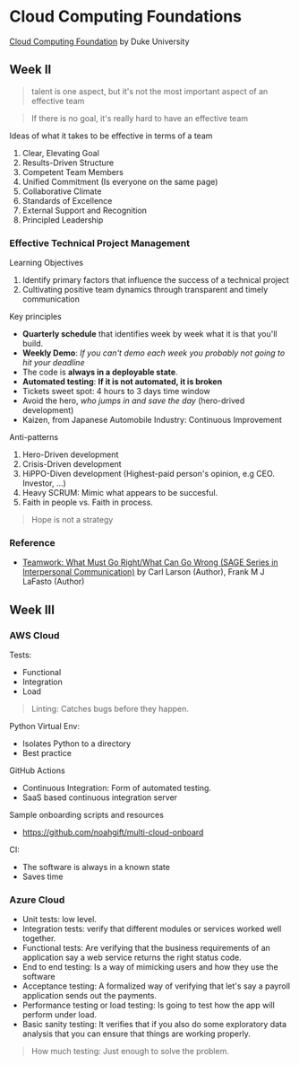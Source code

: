 # Cloud Computing Foundations
[Cloud Computing Foundation](https://www.coursera.org/learn/cloud-computing-foundations-duke) by Duke University

## Week II
> talent is one aspect, but it's not the most important aspect of an effective team

> If there is no goal, it's really hard to have an effective team

Ideas of what it takes to be effective in terms of a team
1. Clear, Elevating Goal
2. Results-Driven Structure
3. Competent Team Members
4. Unified Commitment (Is everyone on the same page)
5. Collaborative Climate
6. Standards of Excellence 
7. External Support and Recognition
8. Principled Leadership

### Effective Technical Project Management
Learning Objectives
1. Identify primary factors that influence the success of a technical project
2. Cultivating positive team dynamics through transparent and timely communication

Key principles 
* **Quarterly schedule** that identifies week by week what it is that you'll build.
* **Weekly Demo**: _If you can't demo each week you probably not going to hit your deadline_
* The code is **always in a deployable state**.
* **Automated testing**: **If it is not automated, it is broken**
* Tickets sweet spot: 4 hours to 3 days time window
* Avoid the hero, _who jumps in and save the day_ (hero-drived development)
* Kaizen, from Japanese Automobile Industry: Continuous Improvement

Anti-patterns 
1. Hero-Driven development
2. Crisis-Driven development
3. HiPPO-Diven development (Highest-paid person's opinion, e.g CEO. Investor, ...) 
4. Heavy SCRUM: Mimic what appears to be succesful. 
5. Faith in people vs. Faith in process.


> Hope is not a strategy

### Reference 
* [Teamwork: What Must Go Right/What Can Go Wrong (SAGE Series in Interpersonal Communication)](https://www.amazon.com/Teamwork-Right-Wrong-Interpersonal-Communication/dp/0803932901) by Carl Larson (Author), Frank M J LaFasto (Author)


## Week III

### AWS Cloud
Tests:
* Functional
* Integration
* Load

> Linting: Catches bugs before they happen. 

Python Virtual Env:
* Isolates Python to a directory
* Best practice


GitHub Actions
* Continuous Integration: Form of automated testing.
* SaaS based continuous integration server

Sample onboarding scripts and resources 
* https://github.com/noahgift/multi-cloud-onboard

CI: 
* The software is always in a known state
* Saves time

### Azure Cloud
* Unit tests: low level. 
* Integration tests: verify that different modules or services worked well together. 
* Functional tests: Are verifying that the business requirements of an application say a web service returns the right status code. 
* End to end testing: Is a way of mimicking users and how they use the software 
* Acceptance testing: A formalized way of verifying that let's say a payroll application sends out the payments. 
* Performance testing or load testing: Is going to test how the app will perform under load. 
* Basic sanity testing: It verifies that if you also do some exploratory data analysis that you can ensure that things are working properly. 

> How much testing: Just enough to solve the problem. 
